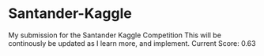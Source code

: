 # Santander-Kaggle
My submission for the Santander Kaggle Competition
This will be continously be updated as I learn more, and implement.
Current Score: 0.63 
